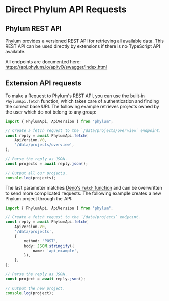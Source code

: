 # Direct Phylum API Requests

## Phylum REST API

Phylum provides a versioned REST API for retrieving all available data. This
REST API can be used directly by extensions if there is no TypeScript API
available.

All endpoints are documented here:
<https://api.phylum.io/api/v0/swagger/index.html>

## Extension API requests

To make a Request to Phylum's REST API, you can use the built-in
`PhylumApi.fetch` function, which takes care of authentication and finding the
correct base URI. The following example retrieves projects owned by the user
which do not belong to any group:

```ts
import { PhylumApi, ApiVersion } from "phylum";

// Create a fetch request to the `/data/projects/overview` endpoint.
const reply = await PhylumApi.fetch(
    ApiVersion.V0,
    '/data/projects/overview',
);

// Parse the reply as JSON.
const projects = await reply.json();

// Output all our projects.
console.log(projects);
```

The last parameter matches [Deno's `fetch` function] and can be overwritten to
send more complicated requests. The following example creates a new Phylum
project through the API:

[Deno's `fetch` function]: https://deno.land/api@latest?s=fetch

```ts
import { PhylumApi, ApiVersion } from "phylum";

// Create a fetch request to the `/data/projects` endpoint.
const reply = await PhylumApi.fetch(
    ApiVersion.V0,
    '/data/projects',
    {
        method: 'POST',
        body: JSON.stringify({
            name: 'api_example',
        }),
    },
);

// Parse the reply as JSON.
const project = await reply.json();

// Output the new project.
console.log(project);
```
